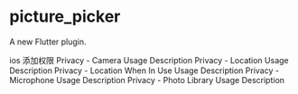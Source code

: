 # picture_picker

A new Flutter plugin.

ios 添加权限
Privacy - Camera Usage Description
Privacy - Location Usage Description Privacy - Location When In Use Usage Description
Privacy - Microphone Usage Description
Privacy - Photo Library Usage Description

